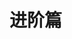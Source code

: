 <!--
 * Author  rhys.zhao
 * Date  2023-03-02 15:12:49
 * LastEditors  rhys.zhao
 * LastEditTime  2023-03-02 16:49:12
 * Description
-->

# 进阶篇
